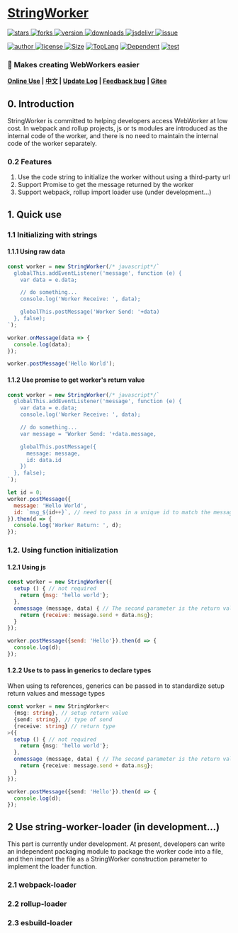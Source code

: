 <!--
 * @Author: tackchen
 * @Date: 2022-08-03 21:24:33
 * @Description: Coding something
-->
# [StringWorker](https://github.com/theajack/string-worker)

<p>
    <a href="https://www.github.com/theajack/string-worker/stargazers" target="_black">
        <img src="https://img.shields.io/github/stars/theajack/string-worker?logo=github" alt="stars" />
    </a>
    <a href="https://www.github.com/theajack/string-worker/network/members" target="_black">
        <img src="https://img.shields.io/github/forks/theajack/string-worker?logo=github" alt="forks" />
    </a>
    <a href="https://www.npmjs.com/package/string-worker" target="_black">
        <img src="https://img.shields.io/npm/v/string-worker?logo=npm" alt="version" />
    </a>
    <a href="https://www.npmjs.com/package/string-worker" target="_black">
        <img src="https://img.shields.io/npm/dm/string-worker?color=%23ffca28&logo=npm" alt="downloads" />
    </a>
    <a href="https://www.jsdelivr.com/package/npm/string-worker" target="_black">
        <img src="https://data.jsdelivr.com/v1/package/npm/string-worker/badge" alt="jsdelivr" />
    </a>
    <a href="https://github.com/theajack/string-worker/issues"><img src="https://img.shields.io/github/issues-closed/theajack/string-worker.svg" alt="issue"></a>
</p>
<p>
    <a href="https://github.com/theajack" target="_black">
        <img src="https://img.shields.io/badge/Author-%20theajack%20-7289da.svg?&logo=github" alt="author" />
    </a>
    <a href="https://www.github.com/theajack/string-worker/blob/master/LICENSE" target="_black">
        <img src="https://img.shields.io/github/license/theajack/string-worker?color=%232DCE89&logo=github" alt="license" />
    </a>
    <a href="https://cdn.jsdelivr.net/npm/string-worker/string-worker.min.js"><img src="https://img.shields.io/bundlephobia/minzip/string-worker.svg" alt="Size"></a>
    <a href="https://github.com/theajack/string-worker/search?l=javascript"><img src="https://img.shields.io/github/languages/top/theajack/string-worker.svg" alt="TopLang"></a>
    <a href="https://www.github.com/theajack/string-worker"><img src="https://img.shields.io/librariesio/dependent-repos/npm/string-worker.svg" alt="Dependent"></a>
    <a href="https://github.com/theajack/string-worker/blob/master/test/test-report.txt"><img src="https://img.shields.io/badge/test-passed-44BB44" alt="test"></a>
</p>

<h3>🚀 Makes creating WebWorkers easier</h3>

**[Online Use](https://theajack.gitee.io/jsbox?github=theajack.string-worker) | [中文](https://github.com/theajack/string-worker/blob/master/README.cn.md) | [Update Log](https://github.com/theajack/string-worker/blob/master/scripts/version.md) | [Feedback bug](https://github.com/theajack/string-worker/issues/new) | [Gitee](https://gitee.com/theajack/string-worker)**

## 0. Introduction

StringWorker is committed to helping developers access WebWorker at low cost. In webpack and rollup projects, js or ts modules are introduced as the internal code of the worker, and there is no need to maintain the internal code of the worker separately.

### 0.2 Features

1. Use the code string to initialize the worker without using a third-party url
2. Support Promise to get the message returned by the worker
3. Support webpack, rollup import loader use (under development...)

## 1. Quick use

### 1.1 Initializing with strings

#### 1.1.1 Using raw data

````js
const worker = new StringWorker(/* javascript*/`
  globalThis.addEventListener('message', function (e) {
    var data = e.data;

    // do something...
    console.log('Worker Receive: ', data);

    globalThis.postMessage('Worker Send: '+data)
  }, false);
`);

worker.onMessage(data => {
  console.log(data);
});

worker.postMessage('Hello World');
````

#### 1.1.2 Use promise to get worker's return value

````js
const worker = new StringWorker(/* javascript*/`
  globalThis.addEventListener('message', function (e) {
    var data = e.data;
    console.log('Worker Receive: ', data);

    // do something...
    var message = 'Worker Send: '+data.message,

    globalThis.postMessage({
      message: message,
      id: data.id
    })
  }, false);
`);

let id = 0;
worker.postMessage({
  message: 'Hello World',
  id: `msg_${id++}`, // need to pass in a unique id to match the message
}).then(d => {
  console.log('Worker Return: ', d);
});
````

### 1.2. Using function initialization


#### 1.2.1 Using js

````js
const worker = new StringWorker({
  setup () { // not required
    return {msg: 'hello world'};
  },
  onmessage (message, data) { // The second parameter is the return value of setup
    return {receive: message.send + data.msg};
  }
});

worker.postMessage({send: 'Hello'}).then(d => {
  console.log(d);
});
````

#### 1.2.2 Use ts to pass in generics to declare types

When using ts references, generics can be passed in to standardize setup return values ​​and message types

```ts
const worker = new StringWorker<
  {msg: string}, // setup return value
  {send: string}, // type of send
  {receive: string} // return type
>({
  setup () { // not required
    return {msg: 'hello world'};
  },
  onmessage (message, data) { // The second parameter is the return value of setup
    return {receive: message.send + data.msg};
  }
});

worker.postMessage({send: 'Hello'}).then(d => {
  console.log(d);
});
````

## 2 Use string-worker-loader (in development...)

This part is currently under development. At present, developers can write an independent packaging module to package the worker code into a file, and then import the file as a StringWorker construction parameter to implement the loader function.

### 2.1 webpack-loader

### 2.2 rollup-loader

### 2.3 esbuild-loader
